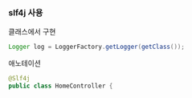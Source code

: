 ### slf4j 사용
클래스에서 구현
~~~java
Logger log = LoggerFactory.getLogger(getClass());
~~~

애노테이션
~~~java
@Slf4j
public class HomeController {
~~~